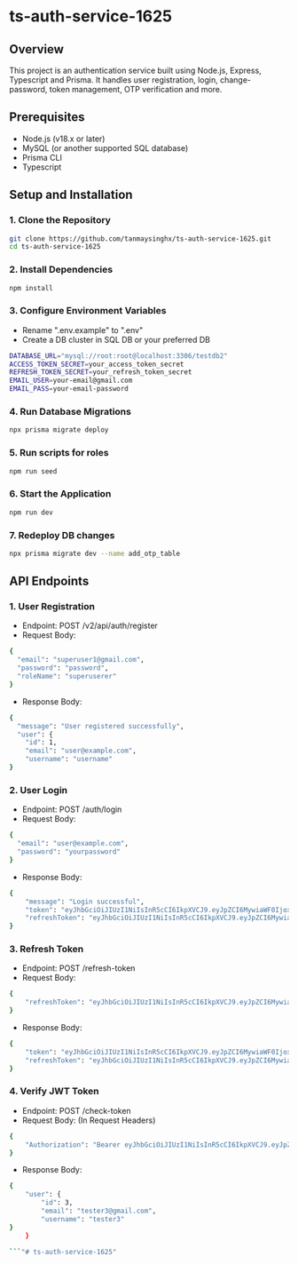 # ts-auth-service-1625

## Overview

This project is an authentication service built using Node.js, Express, Typescript and Prisma. It handles user registration, login, change-password, token management, OTP verification and more.

## Prerequisites

- Node.js (v18.x or later)
- MySQL (or another supported SQL database)
- Prisma CLI
- Typescript

## Setup and Installation

### 1. Clone the Repository

```bash
git clone https://github.com/tanmaysinghx/ts-auth-service-1625.git
cd ts-auth-service-1625

```

### 2. Install Dependencies

```bash
npm install

```

### 3. Configure Environment Variables

- Rename ".env.example" to ".env"
- Create a DB cluster in SQL DB or your preferred DB

```bash
DATABASE_URL="mysql://root:root@localhost:3306/testdb2"
ACCESS_TOKEN_SECRET=your_access_token_secret
REFRESH_TOKEN_SECRET=your_refresh_token_secret
EMAIL_USER=your-email@gmail.com
EMAIL_PASS=your-email-password

```

### 4. Run Database Migrations

```bash
npx prisma migrate deploy

```

### 5. Run scripts for roles

```bash
npm run seed

```

### 6. Start the Application

```bash
npm run dev

```

### 7. Redeploy DB changes

```bash
npx prisma migrate dev --name add_otp_table

```

## API Endpoints

### 1. User Registration

- Endpoint: POST /v2/api/auth/register
- Request Body:

```bash
{
  "email": "superuser1@gmail.com",
  "password": "password",
  "roleName": "superuserer" 
}

```

- Response Body:
  
```bash
{
  "message": "User registered successfully",
  "user": {
    "id": 1,
    "email": "user@example.com",
    "username": "username"
}

```

### 2. User Login

- Endpoint: POST /auth/login
- Request Body:

```bash
{
  "email": "user@example.com",
  "password": "yourpassword"
}


```

- Response Body:
  
```bash
{
    "message": "Login successful",
    "token": "eyJhbGciOiJIUzI1NiIsInR5cCI6IkpXVCJ9.eyJpZCI6MywiaWF0IjoxNzIxNDk2NjY4LCJleHAiOjE3MjE1MDAyNjh9.O1LFevtBac6kNYckZ7tTZNX4eh2Cpzc440nAbysgomg",
    "refreshToken": "eyJhbGciOiJIUzI1NiIsInR5cCI6IkpXVCJ9.eyJpZCI6MywiaWF0IjoxNzIxNDk2NjY4LCJleHAiOjE3MjIxMDE0Njh9.QpliaY1pH8AQ6xWVVuFiEvE6ChLlAuKuhUF3sd9Tgi8"
}

```

### 3. Refresh Token

- Endpoint: POST /refresh-token
- Request Body:

```bash
{
    "refreshToken": "eyJhbGciOiJIUzI1NiIsInR5cCI6IkpXVCJ9.eyJpZCI6MywiaWF0IjoxNzIxNDk2NjY4LCJleHAiOjE3MjIxMDE0Njh9.QpliaY1pH8AQ6xWVVuFiEvE6ChLlAuKuhUF3sd9Tgi8"
}

```

- Response Body:
  
```bash
{
    "token": "eyJhbGciOiJIUzI1NiIsInR5cCI6IkpXVCJ9.eyJpZCI6MywiaWF0IjoxNzIxNDk2NzI4LCJleHAiOjE3MjE1MDAzMjh9.S6QfdqsGBnfJo2Y-GRgvaSs1-HaULXnDBwyIW_pWV-Y",
    "refreshToken": "eyJhbGciOiJIUzI1NiIsInR5cCI6IkpXVCJ9.eyJpZCI6MywiaWF0IjoxNzIxNDk2NzI4LCJleHAiOjE3MjIxMDE1Mjh9.eFgBWomAe8ItkUrrskrHjhsPW75_HJRt9jYxa7gdFVE"
}

```

### 4. Verify JWT Token

- Endpoint: POST /check-token
- Request Body: (In Request Headers)

```bash
{
    "Authorization": "Bearer eyJhbGciOiJIUzI1NiIsInR5cCI6IkpXVCJ9.eyJpZCI6MywiaWF0IjoxNzIxNDk2NzI4LCJleHAiOjE3MjE1MDAzMjh9.S6QfdqsGBnfJo2Y-GRgvaSs1-HaULXnDBwyIW_pWV-Y"
}

```

- Response Body:
  
```bash
{
    "user": {
        "id": 3,
        "email": "tester3@gmail.com",
        "username": "tester3"
}
    }

```"# ts-auth-service-1625" 
